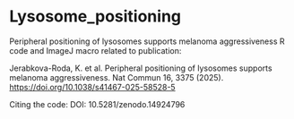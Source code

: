 # Lysosome_positioning
Peripheral positioning of lysosomes supports melanoma aggressiveness
R code and ImageJ macro related to publication: 

Jerabkova-Roda, K. et al. Peripheral positioning of lysosomes supports melanoma aggressiveness. Nat Commun 16, 3375 (2025). https://doi.org/10.1038/s41467-025-58528-5

Citing the code: DOI: 10.5281/zenodo.14924796


